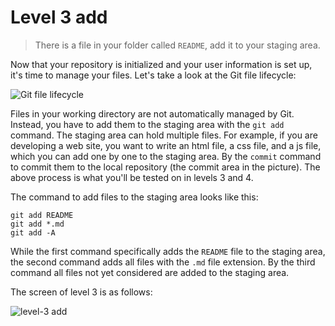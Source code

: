 
# Level 3 add

> There is a file in your folder called `README`, add it to your staging area.

Now that your repository is initialized and your user information is set up, it's time to manage your files. Let's take a look at the Git file lifecycle:

![Git file lifecycle](images/git-file-lifecycle.png)

Files in your working directory are not automatically managed by Git. Instead, you have to add them to the staging area with the `git add` command. The staging area can hold multiple files. For example, if you are developing a web site, you want to write an html file, a css file, and a js file, which you can add one by one to the staging area. By the `commit` command to commit them to the local repository (the commit area in the picture). The above process is what you'll be tested on in levels 3 and 4.

The command to add files to the staging area looks like this:

```shell
git add README
git add *.md
git add -A
```

While the first command specifically adds the `README` file to the staging area, the second command adds all files with the `.md` file extension. By the third command all files not yet considered are added to the staging area.

The screen of level 3 is as follows:

![level-3 add](images/level-3-add.png)
